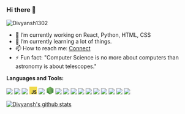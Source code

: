 ### Hi there 👋

<!--
**Divyansh1302/Divyansh1302** is a ✨ _special_ ✨ repository because its `README.md` (this file) appears on your GitHub profile.
-->
<img src="https://komarev.com/ghpvc/?username=snh3003&label=Views&color=blue&style=plastic" alt="Divyansh1302" />



- 🔭 I’m currently working on React, Python, HTML, CSS
- 🌱 I’m currently learning a lot of things.
- 📫 How to reach me: [Connect](https://www.linkedin.com/in/divyansh-chittranshi-1b2b7a24/)
- ⚡ Fun fact: "Computer Science is no more about computers than astronomy is about telescopes."


**Languages and Tools:** 

<code><img height="20" src="https://reactjs.org/logo-og.png"></code>
<code><img height="20" src="https://www.python.org/static/opengraph-icon-200x200.png"></code>
<code><img height="20" src="https://encrypted-tbn0.gstatic.com/images?q=tbn%3AANd9GcSnt0s4-cSHFsZEacCtBUlw-mhL3CW2mI-KJw&usqp=CAU"></code>
<code><img height="20" src="https://raw.githubusercontent.com/github/explore/80688e429a7d4ef2fca1e82350fe8e3517d3494d/topics/javascript/javascript.png"></code>
<code><img height="20" src="https://i.redd.it/31b2ii8hchi31.jpg"></code>
<code><img height="20" src="https://raw.githubusercontent.com/github/explore/80688e429a7d4ef2fca1e82350fe8e3517d3494d/topics/nodejs/nodejs.png"></code>
<code><img height="20" src="https://i7.pngguru.com/preview/170/924/985/microsoft-sql-server-microsoft-azure-sql-database-microsoft.jpg"></code>
<code><img height="20" src="https://cdn.iconscout.com/icon/free/png-512/c-programming-569564.png"></code>
<code><img height="20" src="https://w7.pngwing.com/pngs/578/816/png-transparent-java-class-file-java-platform-standard-edition-java-development-kit-java-runtime-environment-coffee-jar-text-class-orange-thumbnail.png"></code>
<code><img height="20" src="https://camo.githubusercontent.com/7c9b27101ba491969d016f2f2427c3e066f7bd0b/68747470733a2f2f63646e2e7261776769742e636f6d2f6f64622f6f6666696369616c2d626173682d6c6f676f2f6d61737465722f6173736574732f4c6f676f732f4964656e746974792f504e472f424153485f6c6f676f2d7472616e73706172656e742d62672d636f6c6f722e706e67"></code>
<code><img height="20" src="https://w7.pngwing.com/pngs/387/434/png-transparent-javaserver-pages-computer-icons-java-plum-text-logo-monochrome.png"></code>
<code><img height="20" src="https://png.pngtree.com/png-clipart/20190705/original/pngtree-xml-file-document-icon-png-image_4187769.jpg"></code>
<code><img height="20" src="https://obscureproblemsandgotchas.com/wp-content/uploads/2018/06/bootstrap-stack-e1530246058846.png"></code>
<code><img height="20" src="https://cdn0.iconfinder.com/data/icons/logos-and-brands-adobe/512/8_Premier_Pro_Adobe_logo_logos-512.png"></code>
<code><img height="20" src="https://i1.pngguru.com/preview/440/961/198/adobe-suite-for-macos-stacks-adobe-after-effects-icon-png-icon.jpg"></code>
<code><img height="20" src="https://upload.wikimedia.org/wikipedia/commons/8/80/Adobe_Photoshop_CS5_icon.png"></code>


[![Divyansh's github stats](https://github-readme-stats.vercel.app/api?username=Divyansh1302)](https://github.com/Divyansh1302/github-readme-stats)

